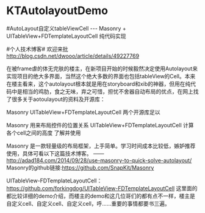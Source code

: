 # KTAutolayoutDemo
#AutoLayout自定义tableViewCell --- Masonry + UITableView+FDTemplateLayoutCell 纯代码实现

#个人技术博客#  欢迎来批  http://blog.csdn.net/dwooo/article/details/49227769

在被frame虐的体无完肤的楼主，在新项目开始的时候毅然决定使用Autolayout来实现项目的绝大多界面，当然这个绝大多数的界面也包括tableView的Cell。本来在楼主看来，这个autolayout根本就是用在storyboard和xib的神器，但用在纯代码中是相当的鸡肋，食之无味，弃之可惜，担忧不舍器自动布局的优点，在网上找了很多关于aotoulayout的资料及开源库：

Masonry
UITableView+FDTemplateLayoutCell
两个开源库足以

Masonry 用来布局控件的位置关系
UITableView+FDTemplateLayoutCell 计算各个cell之间的高度
了解并使用

Masonry 是一款轻量级的布局框架，上手简单。学习时间成本比较低，嫉妒推荐使用，具体可看以下这篇技术博客。 —— http://adad184.com/2014/09/28/use-masonry-to-quick-solve-autolayout/
Masonry的github链接:https://github.com/SnapKit/Masonry

UITableView-FDTemplateLayoutCell： 
https://github.com/forkingdog/UITableView-FDTemplateLayoutCell
这里面的都比较详细的demo介绍，而楼主的demo和这几位哥们的都有点不一样，楼主是自定义cell、自定义cell、自定义cell，呼……重要的事情都要书三遍。
